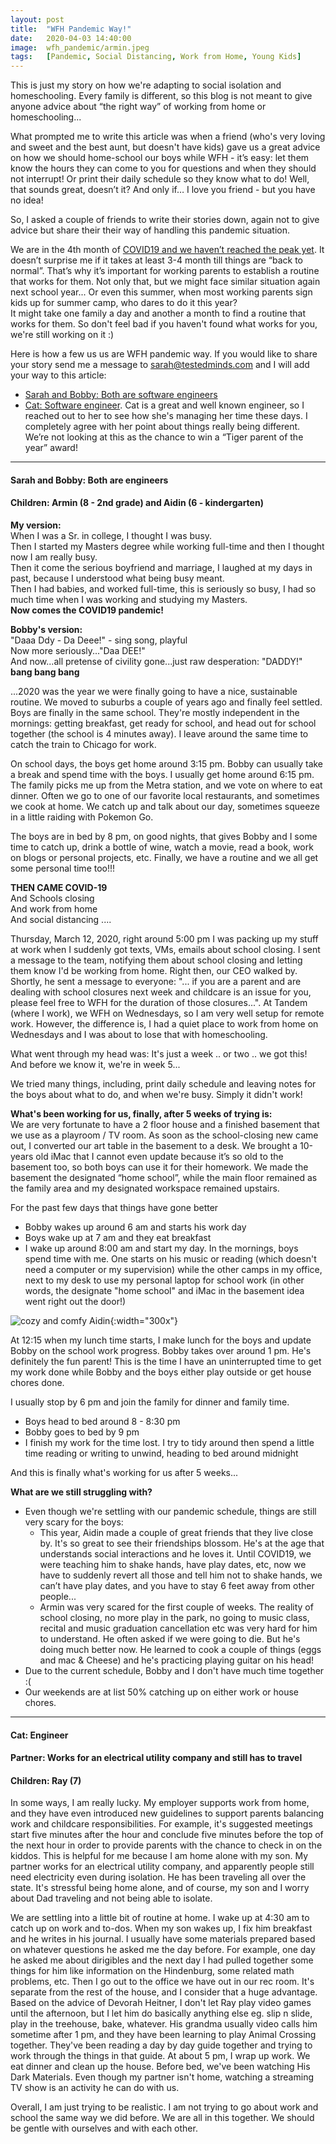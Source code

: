 ```yaml
---
layout: post
title:  "WFH Pandemic Way!"
date:   2020-04-03 14:40:00
image:  wfh_pandemic/armin.jpeg
tags:   [Pandemic, Social Distancing, Work from Home, Young Kids]
---
```


This is just my story on how we're adapting to social isolation and homeschooling. Every family is different, so this blog is not meant to give anyone advice about “the right way” of working from home or homeschooling... 

What prompted me to write this article was when a friend (who's very loving and sweet and the best aunt, but doesn't have kids) gave us a great advice on how we should home-school our boys while WFH - it’s easy: let them know the hours they can come to you for questions and when they should not interrupt! Or print their daily schedule so they know what to do! Well, that sounds great, doesn’t it? And only if… I love you friend - but you have no idea!

So, I asked a couple of friends to write their stories down, again not to give advice but share their their way of handling this pandemic situation.

We are in the 4th month of [COVID19 and we haven’t reached the peak yet](https://www.worldometers.info/coronavirus/country/us/). It doesn’t surprise me if it takes at least 3-4 month till things are “back to normal”. That’s why it’s important for working parents to establish a routine that works for them. Not only that, but we might face similar situation again next school year... Or even this summer, when most working parents sign kids up for summer camp, who dares to do it this year?
<br />
It might take one family a day and another a month to find a routine that works for them. So don't feel bad if you haven't found what works for you, we're still working on it :)  

Here is how a few us us are WFH pandemic way. If you would like to share your story send me a message to sarah@testedminds.com and I will add your way to this article:

- [Sarah and Bobby: Both are software engineers](#Sarah&Bobby)
- [Cat: Software engineer](#Cat). Cat is a great and well known engineer, so I reached out to her to see how she's managing her time these days. I completely agree with her point about things really being different. We’re not looking at this as the chance to win a “Tiger parent of the year” award!

------------------------------------------------------------------------------------

<a name="Sarah&Bobby"></a>
#### Sarah and Bobby: Both are engineers
#### Children: Armin (8 - 2nd grade) and Aidin (6 - kindergarten)

<p>
    <strong>My version:</strong>
    <br />
    When I was a Sr. in college, I thought I was busy.
    <br />
    Then I started my Masters degree while working full-time and then I thought now I am really busy.
    <br />
    Then it come the serious boyfriend and marriage, I laughed at my days in past, because I understood what being busy meant.
    <br />
    Then I had babies, and worked full-time, this is seriously so busy, I had so much time when I was working and studying my Masters.
    <br />
    <strong>Now comes the COVID19 pandemic!</strong>
</p>

<p>
    <strong>Bobby's version:</strong>
    <br />
    "Daaa Ddy - Da Deee!" - sing song, playful
    <br />
    Now more seriously..."Daa DEE!"
    <br />
    And now...all pretense of civility gone...just raw desperation: "DADDY!" <strong>bang bang bang</strong>
</p>

...2020 was the year we were finally going to have a nice, sustainable routine. We moved to suburbs a couple of years ago and finally feel settled. Boys are finally in the same school. They're mostly independent in the mornings: getting breakfast, get ready for school, and head out for school together (the school is 4 minutes away). I leave around the same time to catch the train to Chicago for work.

On school days, the boys get home around 3:15 pm. Bobby can usually take a break and spend time with the boys. I usually get home around 6:15 pm. The family picks me up from the Metra station, and we vote on where to eat dinner. Often we go to one of our favorite local restaurants, and sometimes we cook at home. We catch up and talk about our day, sometimes squeeze in a little raiding with Pokemon Go.

The boys are in bed by 8 pm, on good nights, that gives Bobby and I some time to catch up, drink a bottle of wine, watch a movie, read a book, work on blogs or personal projects, etc. Finally, we have a routine and we all get some personal time too!!!

**THEN CAME COVID-19**
<br />
And Schools closing
<br />
And work from home
<br />
And social distancing ....

Thursday, March 12, 2020, right around 5:00 pm I was packing up my stuff at work when I suddenly got texts, VMs, emails about school closing. I sent a message to the team, notifying them about school closing and letting them know I'd be working from home. Right then, our CEO walked by. Shortly, he sent a message to everyone: "... if you are a parent and are dealing with school closures next week and childcare is an issue for you, please feel free to WFH for the duration of those closures...". At Tandem (where I work), we WFH on Wednesdays, so I am very well setup for remote work. However, the difference is, I had a quiet place to work from home on Wednesdays and I was about to lose that with homeschooling.

What went through my head was: It's just a week .. or two .. we got this! And before we know it, we're in week 5...

We tried many things, including, print daily schedule and leaving notes for the boys about what to do, and when we're busy. Simply it didn't work! 

**What's been working for us, finally, after 5 weeks of trying is:**
<br/>
We are very fortunate to have a 2 floor house and a finished basement that we use as a playroom / TV room. As soon as the school-closing new came out, I converted our art table in the basement to a desk. We brought a 10-years old iMac that I cannot even update because it’s so old to the basement too, so both boys can use it for their homework. We made the basement the designated “home school”, while the main floor remained as the family area and my designated workspace remained upstairs. 

For the past few days that things have gone better
<br/>
- Bobby wakes up around 6 am and starts his work day
- Boys wake up at 7 am and they eat breakfast
- I wake up around 8:00 am and start my day. 
In the mornings, boys spend time with me. One starts on his music or reading (which doesn't need a computer or my supervision) while the other camps in my office, next to my desk to use my personal laptop for school work (in other words, the designate "home school" and iMac in the basement idea went right out the door!)

![cozy and comfy Aidin](/img/wfh_pandemic/aidin.jpeg){:width="300x"}

At 12:15 when my lunch time starts, I make lunch for the boys and update Bobby on the school work progress. Bobby takes over around 1 pm. He's definitely the fun parent! This is the time I have an uninterrupted time to get my work done while Bobby and the boys either play outside or get house chores done.

I usually stop by 6 pm and join the family for dinner and family time. 
- Boys head to bed around 8 - 8:30 pm
- Bobby goes to bed by 9 pm
- I finish my work for the time lost. I try to tidy around then spend a little time reading or writing to unwind, heading to bed around midnight

And this is finally what's working for us after 5 weeks...

**What are we still struggling with?**
<br />
- Even though we're settling with our pandemic schedule, things are still very scary for the boys:
    - This year, Aidin made a couple of great friends that they live close by. It's so great to see their friendships blossom. He's at the age that understands social interactions and he loves it. Until COVID19, we were teaching him to shake hands, have play dates, etc, now we have to suddenly revert all those and tell him not to shake hands, we can’t have play dates, and you have to stay 6 feet away from other people...
    - Armin was very scared for the first couple of weeks. The reality of school closing, no more play in the park, no going to music class, recital and music graduation cancellation etc was very hard for him to understand.  He often asked if we were going to die. But he's doing much better now. He learned to cook a couple of things (eggs and mac & Cheese) and he's practicing playing guitar on his head!
- Due to the current schedule, Bobby and I don't have much time together :(
- Our weekends are at list 50% catching up on either work or house chores. 

------------------------------------

<a name="Cat"></a>
#### Cat: Engineer
#### Partner: Works for an electrical utility company and still has to travel
#### Children: Ray (7)

In some ways, I am really lucky. My employer supports work from home, and they have even introduced new guidelines to support parents balancing work and childcare responsibilities. For example, it's suggested meetings start five minutes after the hour and conclude five minutes before the top of the next hour in order to provide parents with the chance to check in on the kiddos. This is helpful for me because I am home alone with my son. My partner works for an electrical utility company, and apparently people still need electricity even during isolation. He has been traveling all over the state. It's stressful being home alone, and of course, my son and I worry about Dad traveling and not being able to isolate. 

We are settling into a little bit of routine at home. I wake up at 4:30 am to catch up on work and to-dos. When my son wakes up, I fix him breakfast and he writes in his journal. I usually have some materials prepared based on whatever questions he asked me the day before. For example, one day he asked me about dirigibles and the next day I had pulled together some things for him like information on the Hindenburg, some related math problems, etc. Then I go out to the office we have out in our rec room. It's separate from the rest of the house, and I consider that a huge advantage. Based on the advice of Devorah Heitner, I don't let Ray play video games until the afternoon, but I let him do basically anything else eg. slip n slide, play in the treehouse, bake, whatever. His grandma usually video calls him sometime after 1 pm, and they have been learning to play Animal Crossing together. They've been reading a day by day guide together and trying to work through the things in that guide. At about 5 pm, I wrap up work. We eat dinner and clean up the house. Before bed, we've been watching His Dark Materials. Even though my partner isn't home, watching a streaming TV show is an activity he can do with us. 

Overall, I am just trying to be realistic. I am not trying to go about work and school the same way we did before. We are all in this together. We should be gentle with ourselves and with each other.
